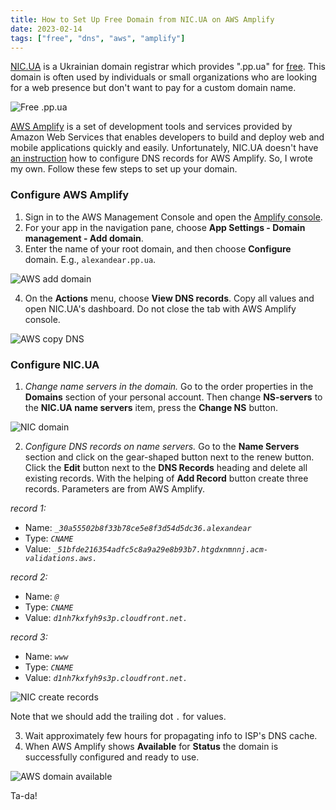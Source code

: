 ```yaml
---
title: How to Set Up Free Domain from NIC.UA on AWS Amplify
date: 2023-02-14
tags: ["free", "dns", "aws", "amplify"]
---
```


[NIC.UA](https://nic.ua/en) is a Ukrainian domain registrar which provides ".pp.ua" for [free](https://nic.ua/en/domains/.pp.ua). This domain is often used by individuals or small organizations who are looking for a web presence but don't want to pay for a custom domain name.

![Free .pp.ua](/img/2023-02-14-nic-dns-aws-amplify/nic-ua-free-pp-ua.png)

[AWS Amplify](https://aws.amazon.com/amplify/) is a set of development tools and services provided by Amazon Web Services that enables developers to build and deploy web and mobile applications quickly and easily.
Unfortunately, NIC.UA doesn't have [an instruction](https://support.nic.ua/en-us/section/28-name-servers-and-dns-records) how to configure DNS records for AWS Amplify. So, I wrote my own. Follow these few steps to set up your domain.

### Configure AWS Amplify

1. Sign in to the AWS Management Console and open the [Amplify console](https://console.aws.amazon.com/amplify/).
2. For your app in the navigation pane, choose **App Settings - Domain management - Add domain**.
3. Enter the name of your root domain, and then choose **Configure** domain. E.g., `alexandear.pp.ua`.

![AWS add domain](/img/2023-02-14-nic-dns-aws-amplify/aws-amplify-add-domain.png)

4. On the **Actions** menu, choose **View DNS records**. Copy all values and open NIC.UA's dashboard. Do not close the tab with AWS Amplify console.

![AWS copy DNS](/img/2023-02-14-nic-dns-aws-amplify/aws-amplify-copy-dns.png)

### Configure NIC.UA

1. *Change name servers in the domain.* Go to the order properties in the **Domains** section of your personal account. Then change **NS-servers** to the **NIC.UA name servers** item, press the **Change NS** button.

![NIC domain](/img/2023-02-14-nic-dns-aws-amplify/nic-ua-domain.png)

2. *Configure DNS records on name servers.* Go to the **Name Servers** section and click on the gear-shaped button next to the renew button. Click the **Edit** button next to the **DNS Records** heading and delete all existing records. With the helping of **Add Record** button create three records. Parameters are from AWS Amplify.

_record 1:_
* Name: *`_30a55502b8f33b78ce5e8f3d54d5dc36.alexandear`*
* Type: *`CNAME`*
* Value: *`_51bfde216354adfc5c8a9a29e8b93b7.htgdxnmnnj.acm-validations.aws.`*


_record 2:_
* Name: *`@`*
* Type: *`CNAME`*
* Value: *`d1nh7kxfyh9s3p.cloudfront.net.`*

_record 3:_
* Name: *`www`*
* Type: *`CNAME`*
* Value: *`d1nh7kxfyh9s3p.cloudfront.net.`*

![NIC create records](/img/2023-02-14-nic-dns-aws-amplify/nic-ua-create-dns-records.png)

Note that we should add the trailing dot `.` for values.

3. Wait approximately few hours for propagating info to ISP's DNS cache.
4. When AWS Amplify shows **Available** for **Status** the domain is successfully configured and ready to use.

![AWS domain available](/img/2023-02-14-nic-dns-aws-amplify/aws-amplify-domain-status-available.png)

Ta-da!
